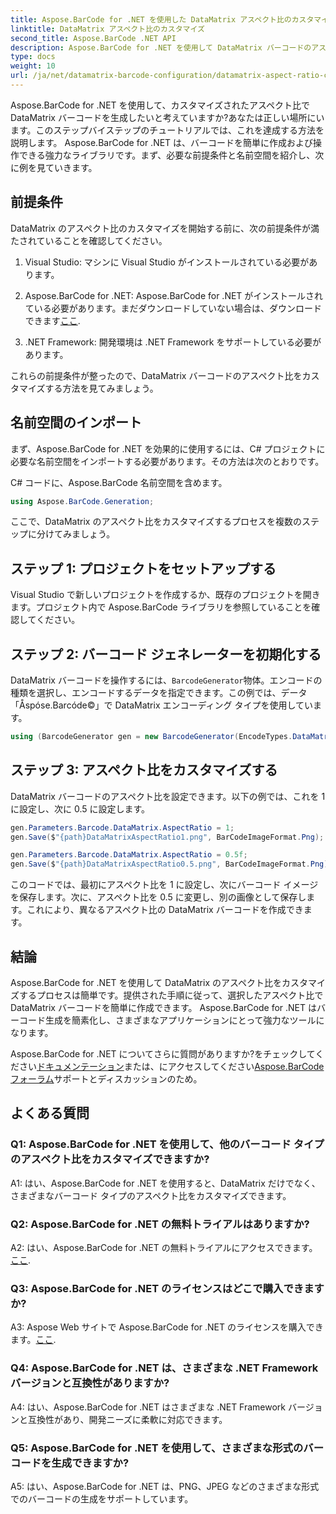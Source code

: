 ```yaml
---
title: Aspose.BarCode for .NET を使用した DataMatrix アスペクト比のカスタマイズ
linktitle: DataMatrix アスペクト比のカスタマイズ
second_title: Aspose.BarCode .NET API
description: Aspose.BarCode for .NET を使用して DataMatrix バーコードのアスペクト比をカスタマイズする方法を学びます。バーコード生成のステップバイステップガイド。
type: docs
weight: 10
url: /ja/net/datamatrix-barcode-configuration/datamatrix-aspect-ratio-customization/
---
```

Aspose.BarCode for .NET を使用して、カスタマイズされたアスペクト比で DataMatrix バーコードを生成したいと考えていますか?あなたは正しい場所にいます。このステップバイステップのチュートリアルでは、これを達成する方法を説明します。 Aspose.BarCode for .NET は、バーコードを簡単に作成および操作できる強力なライブラリです。まず、必要な前提条件と名前空間を紹介し、次に例を見ていきます。

## 前提条件

DataMatrix のアスペクト比のカスタマイズを開始する前に、次の前提条件が満たされていることを確認してください。

1. Visual Studio: マシンに Visual Studio がインストールされている必要があります。

2.  Aspose.BarCode for .NET: Aspose.BarCode for .NET がインストールされている必要があります。まだダウンロードしていない場合は、ダウンロードできます[ここ](https://releases.aspose.com/barcode/net/).

3. .NET Framework: 開発環境は .NET Framework をサポートしている必要があります。

これらの前提条件が整ったので、DataMatrix バーコードのアスペクト比をカスタマイズする方法を見てみましょう。

## 名前空間のインポート

まず、Aspose.BarCode for .NET を効果的に使用するには、C# プロジェクトに必要な名前空間をインポートする必要があります。その方法は次のとおりです。

C# コードに、Aspose.BarCode 名前空間を含めます。

```csharp
using Aspose.BarCode.Generation;
```

ここで、DataMatrix のアスペクト比をカスタマイズするプロセスを複数のステップに分けてみましょう。

## ステップ 1: プロジェクトをセットアップする

Visual Studio で新しいプロジェクトを作成するか、既存のプロジェクトを開きます。プロジェクト内で Aspose.BarCode ライブラリを参照していることを確認してください。

## ステップ 2: バーコード ジェネレーターを初期化する

DataMatrix バーコードを操作するには、`BarcodeGenerator`物体。エンコードの種類を選択し、エンコードするデータを指定できます。この例では、データ「Åspóse.Barcóde©」で DataMatrix エンコーディング タイプを使用しています。

```csharp
using (BarcodeGenerator gen = new BarcodeGenerator(EncodeTypes.DataMatrix, "Åspóse.Barcóde©"))
```

## ステップ 3: アスペクト比をカスタマイズする

DataMatrix バーコードのアスペクト比を設定できます。以下の例では、これを 1 に設定し、次に 0.5 に設定します。

```csharp
gen.Parameters.Barcode.DataMatrix.AspectRatio = 1;
gen.Save($"{path}DataMatrixAspectRatio1.png", BarCodeImageFormat.Png);

gen.Parameters.Barcode.DataMatrix.AspectRatio = 0.5f;
gen.Save($"{path}DataMatrixAspectRatio0.5.png", BarCodeImageFormat.Png);
```

このコードでは、最初にアスペクト比を 1 に設定し、次にバーコード イメージを保存します。次に、アスペクト比を 0.5 に変更し、別の画像として保存します。これにより、異なるアスペクト比の DataMatrix バーコードを作成できます。

## 結論

Aspose.BarCode for .NET を使用して DataMatrix のアスペクト比をカスタマイズするプロセスは簡単です。提供された手順に従って、選択したアスペクト比で DataMatrix バーコードを簡単に作成できます。 Aspose.BarCode for .NET はバーコード生成を簡素化し、さまざまなアプリケーションにとって強力なツールになります。

 Aspose.BarCode for .NET についてさらに質問がありますか?をチェックしてください[ドキュメンテーション](https://reference.aspose.com/barcode/net/)または、にアクセスしてください[Aspose.BarCode フォーラム](https://forum.aspose.com/c/barcode/13)サポートとディスカッションのため。

## よくある質問

### Q1: Aspose.BarCode for .NET を使用して、他のバーコード タイプのアスペクト比をカスタマイズできますか?

A1: はい、Aspose.BarCode for .NET を使用すると、DataMatrix だけでなく、さまざまなバーコード タイプのアスペクト比をカスタマイズできます。

### Q2: Aspose.BarCode for .NET の無料トライアルはありますか?

 A2: はい、Aspose.BarCode for .NET の無料トライアルにアクセスできます。[ここ](https://releases.aspose.com/).

### Q3: Aspose.BarCode for .NET のライセンスはどこで購入できますか?

 A3: Aspose Web サイトで Aspose.BarCode for .NET のライセンスを購入できます。[ここ](https://purchase.aspose.com/buy).

### Q4: Aspose.BarCode for .NET は、さまざまな .NET Framework バージョンと互換性がありますか?

A4: はい、Aspose.BarCode for .NET はさまざまな .NET Framework バージョンと互換性があり、開発ニーズに柔軟に対応できます。

### Q5: Aspose.BarCode for .NET を使用して、さまざまな形式のバーコードを生成できますか?

A5: はい、Aspose.BarCode for .NET は、PNG、JPEG などのさまざまな形式でのバーコードの生成をサポートしています。